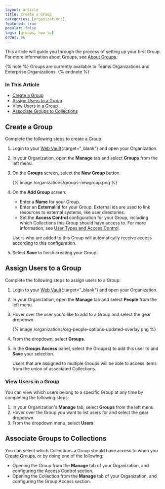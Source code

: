 ```yaml
---
layout: article
title: Create a Group
categories: [organizations]
featured: true
popular: false
tags: [groups, how to]
order: 06
---
```


This article will guide you through the process of setting up your first Group. For more information about Groups, see [About Groups](https://bitwarden.com/help/article/about-groups/).

{% note %}
Groups are currently available to Teams Organizations and Enterprise Organizations.
{% endnote %}

### In This Article
- [Create a Group](#create-a-group)
- [Assign Users to a Group](#assign-users-to-a-group)
- [View Users in a Group](#view-users-in-a-group)
- [Associate Groups to Collections](#associate-groups-to-collections)

## Create a Group

Complete the following steps to create a Group:

1. Login to your [Web Vault](https://vault.bitwarden.com){:target="\_blank"} and open your Organization.
2. In your Organization, open the **Manage** tab and select **Groups** from the left menu.
3. On the **Groups** screen, select the **New Group** button.

   {% image /organizations/groups-newgroup.png %}
4. On the **Add Group** screen:
   - Enter a **Name** for your Group.
   - Enter an **External Id** for your Group. External ids are used to link resources to external systems, like user directories.
   - Set the **Access Control** configuration for your Group, including which Collections this Group should have access to. For more information, see [User Types and Access Control](https://bitwarden.com/help/article/user-types-access-control/).

   Users who are added to this Group will automatically receive access according to this configuration.
5. Select **Save** to finish creating your Group.


## Assign Users to a Group

Complete the following steps to assign users to a Group:

1. Login to your [Web Vault](https://vault.bitwarden.com){:target="\_blank"} and open your Organization.
2. In your Organization, open the **Manage** tab and select **People** from the left menu.
3. Hover over the user you'd like to add to a Group and select the gear dropdown.

   {% image /organizations/org-people-options-updated-overlay.png %}
4. From the dropdown, select **Groups**.
5. In the **Groups Access** panel, select the Group(s) to add this user to and **Save** your selection.

   Users that are assigned to multiple Groups will be able to access items from the union of associated Collections.

### View Users in a Group
You can view which users belong to a specific Group at any time by completing the following steps:

1. In your Organization's **Manage** tab, select **Groups** from the left menu.
2. Hover over the Group you want to list users for and select the gear dropdown.
3. From the dropdown menu, select **Users**.

## Associate Groups to Collections

You can select which Collections a Group should have access to when you [Create Groups](#create-a-group), or by doing one of the following:

- Opening the Group from the **Manage** tab of your Organization, and configuring the Access Control section.
- Opening the Collection from the **Manage** tab of your Organization, and configuring the Group Access section.
